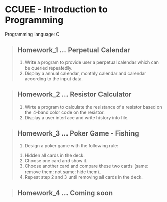 ﻿# CCUEE - Introduction to Programming
 Programming language: C
 
> ## Homework_1 ... Perpetual Calendar
> 1. Write a program to provide user a perpetual calendar which can be queried repeatedly.
> 2. Display a annual calendar, monthly calendar and calendar according to the input data.

> ## Homework_2 ... Resistor Calculator
> 1. Wirte a program to calculate the resistance of a resistor based on the 4-band color code on the resistor.
> 2. Display a user interface and write history into file.

> ## Homework_3 ... Poker Game - Fishing
> 1. Design a poker game with the following rule:
>   1) Hidden all cards in the deck.
>   2) Choose one card and show it.
>   3) Choose another card and compare these two cards (same: remove them; not same: hide them).
>   4) Repeat step 2 and 3 until removing all cards in the deck.

> ## Homework_4 ... Coming soon
